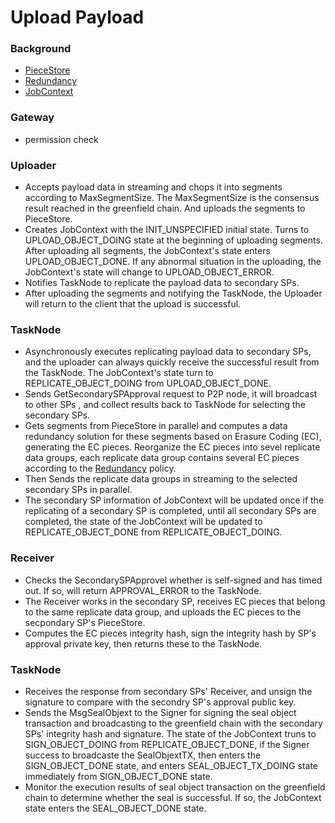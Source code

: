 # Upload Payload

### Background
* [PieceStore]()
* [Redundancy]()
* [JobContext]()

### Gateway
* permission check

### Uploader
* Accepts payload data in streaming and chops it into segments according to MaxSegmentSize. The MaxSegmentSize is the consensus result reached in the greenfield chain. And uploads the segments to PieceStore.
* Creates JobContext with the INIT_UNSPECIFIED initial state. Turns to UPLOAD_OBJECT_DOING state at the beginning of uploading segments. After uploading all segments, the JobContext's state enters UPLOAD_OBJECT_DONE. If any abnormal situation in the uploading, the JobContext's state will change to UPLOAD_OBJECT_ERROR.
* Notifies TaskNode to replicate the payload data to secondary SPs.
* After uploading the segments and notifying the TaskNode, the Uploader will return to the client that the upload is successful.

### TaskNode
* Asynchronously executes replicating payload data to secondary SPs, and the uploader can always quickly receive the successful result from the TaskNode. The JobContext's state turn to REPLICATE_OBJECT_DOING from UPLOAD_OBJECT_DONE.
* Sends GetSecondarySPApproval request to P2P node, it will broadcast to other SPs , and collect results back to TaskNode for selecting the secondary SPs.
* Gets segments from PieceStore in parallel and computes a data redundancy solution for these segments based on Erasure Coding (EC), generating the EC pieces. Reorganize the EC pieces into sevel replicate data groups, each replicate data group contains several EC pieces according to the [Redundancy]() policy.
* Then Sends the replicate data groups in streaming to the selected secondary SPs in parallel.
* The secondary SP information of JobContext will be updated once if the replicating of a secondary SP is completed, until all secondary SPs are completed, the state of the JobContext will be updated to REPLICATE_OBJECT_DONE from REPLICATE_OBJECT_DOING.

### Receiver
* Checks the SecondarySPApprovel whether is self-signed and has timed out. If so, will return APPROVAL_ERROR to the TaskNode.
* The Receiver works in the secondary SP, receives EC pieces that belong to the same replicate data group, and uploads the EC pieces to the secpondary SP's PieceStore.
* Computes the EC pieces integrity hash, sign the integrity hash by SP's approval private key, then returns these to the TaskNode.

### TaskNode
* Receives the response from secondary SPs' Receiver, and unsign the signature to compare with the secondry SP's approval public key.
* Sends the MsgSealObjext to the Signer for signing the seal object transaction and broadcasting to the greenfield chain with the secondary SPs' integrity hash and signature. The state of the JobContext truns to SIGN_OBJECT_DOING from REPLICATE_OBJECT_DONE, if the Signer success to broadcaste the SealObjextTX, then enters the SIGN_OBJECT_DONE state, and enters SEAL_OBJECT_TX_DOING state immediately from SIGN_OBJECT_DONE state.
* Monitor the execution results of seal object transaction on the greenfield chain to determine whether the seal is successful. If so, the JobContext state enters the SEAL_OBJECT_DONE state.
